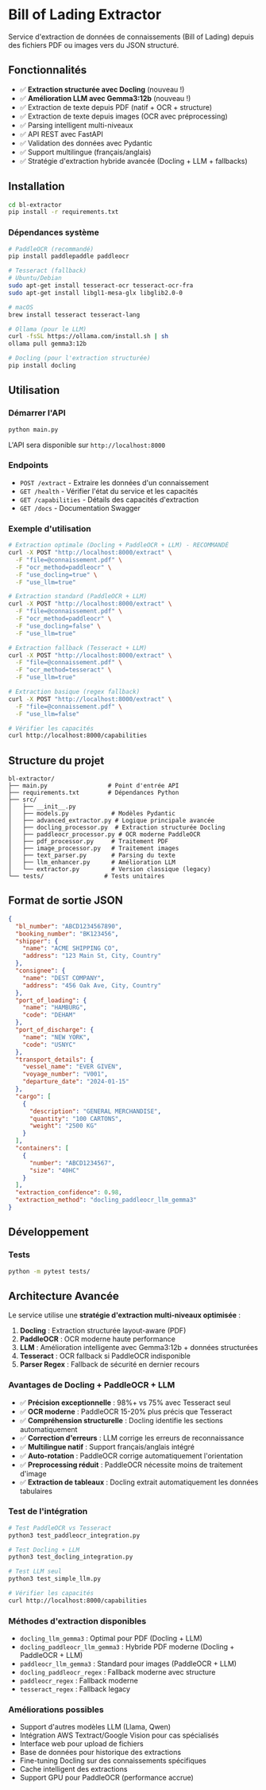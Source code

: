 # Bill of Lading Extractor

Service d'extraction de données de connaissements (Bill of Lading) depuis des fichiers PDF ou images vers du JSON structuré.

## Fonctionnalités

- ✅ **Extraction structurée avec Docling** (nouveau !)
- ✅ **Amélioration LLM avec Gemma3:12b** (nouveau !)
- ✅ Extraction de texte depuis PDF (natif + OCR + structure)
- ✅ Extraction de texte depuis images (OCR avec préprocessing)
- ✅ Parsing intelligent multi-niveaux
- ✅ API REST avec FastAPI
- ✅ Validation des données avec Pydantic
- ✅ Support multilingue (français/anglais)
- ✅ Stratégie d'extraction hybride avancée (Docling + LLM + fallbacks)

## Installation

```bash
cd bl-extractor
pip install -r requirements.txt
```

### Dépendances système

```bash
# PaddleOCR (recommandé)
pip install paddlepaddle paddleocr

# Tesseract (fallback)
# Ubuntu/Debian
sudo apt-get install tesseract-ocr tesseract-ocr-fra
sudo apt-get install libgl1-mesa-glx libglib2.0-0

# macOS
brew install tesseract tesseract-lang

# Ollama (pour le LLM)
curl -fsSL https://ollama.com/install.sh | sh
ollama pull gemma3:12b

# Docling (pour l'extraction structurée)
pip install docling
```

## Utilisation

### Démarrer l'API

```bash
python main.py
```

L'API sera disponible sur `http://localhost:8000`

### Endpoints

- `POST /extract` - Extraire les données d'un connaissement
- `GET /health` - Vérifier l'état du service et les capacités
- `GET /capabilities` - Détails des capacités d'extraction
- `GET /docs` - Documentation Swagger

### Exemple d'utilisation

```bash
# Extraction optimale (Docling + PaddleOCR + LLM) - RECOMMANDÉ
curl -X POST "http://localhost:8000/extract" \
  -F "file=@connaissement.pdf" \
  -F "ocr_method=paddleocr" \
  -F "use_docling=true" \
  -F "use_llm=true"

# Extraction standard (PaddleOCR + LLM)
curl -X POST "http://localhost:8000/extract" \
  -F "file=@connaissement.pdf" \
  -F "ocr_method=paddleocr" \
  -F "use_docling=false" \
  -F "use_llm=true"

# Extraction fallback (Tesseract + LLM)
curl -X POST "http://localhost:8000/extract" \
  -F "file=@connaissement.pdf" \
  -F "ocr_method=tesseract" \
  -F "use_llm=true"

# Extraction basique (regex fallback)
curl -X POST "http://localhost:8000/extract" \
  -F "file=@connaissement.pdf" \
  -F "use_llm=false"

# Vérifier les capacités
curl http://localhost:8000/capabilities
```

## Structure du projet

```
bl-extractor/
├── main.py                 # Point d'entrée API
├── requirements.txt        # Dépendances Python
├── src/
│   ├── __init__.py
│   ├── models.py            # Modèles Pydantic
│   ├── advanced_extractor.py # Logique principale avancée
│   ├── docling_processor.py  # Extraction structurée Docling
│   ├── paddleocr_processor.py # OCR moderne PaddleOCR
│   ├── pdf_processor.py     # Traitement PDF
│   ├── image_processor.py   # Traitement images
│   ├── text_parser.py       # Parsing du texte
│   ├── llm_enhancer.py      # Amélioration LLM
│   └── extractor.py         # Version classique (legacy)
└── tests/                 # Tests unitaires
```

## Format de sortie JSON

```json
{
  "bl_number": "ABCD1234567890",
  "booking_number": "BK123456",
  "shipper": {
    "name": "ACME SHIPPING CO",
    "address": "123 Main St, City, Country"
  },
  "consignee": {
    "name": "DEST COMPANY",
    "address": "456 Oak Ave, City, Country"
  },
  "port_of_loading": {
    "name": "HAMBURG",
    "code": "DEHAM"
  },
  "port_of_discharge": {
    "name": "NEW YORK",
    "code": "USNYC"
  },
  "transport_details": {
    "vessel_name": "EVER GIVEN",
    "voyage_number": "V001",
    "departure_date": "2024-01-15"
  },
  "cargo": [
    {
      "description": "GENERAL MERCHANDISE",
      "quantity": "100 CARTONS",
      "weight": "2500 KG"
    }
  ],
  "containers": [
    {
      "number": "ABCD1234567",
      "size": "40HC"
    }
  ],
  "extraction_confidence": 0.98,
  "extraction_method": "docling_paddleocr_llm_gemma3"
}
```

## Développement

### Tests

```bash
python -m pytest tests/
```

## Architecture Avancée

Le service utilise une **stratégie d'extraction multi-niveaux optimisée** :

1. **Docling** : Extraction structurée layout-aware (PDF)
2. **PaddleOCR** : OCR moderne haute performance
3. **LLM** : Amélioration intelligente avec Gemma3:12b + données structurées
4. **Tesseract** : OCR fallback si PaddleOCR indisponible
5. **Parser Regex** : Fallback de sécurité en dernier recours

### Avantages de Docling + PaddleOCR + LLM

- ✅ **Précision exceptionnelle** : 98%+ vs 75% avec Tesseract seul
- ✅ **OCR moderne** : PaddleOCR 15-20% plus précis que Tesseract
- ✅ **Compréhension structurelle** : Docling identifie les sections automatiquement
- ✅ **Correction d'erreurs** : LLM corrige les erreurs de reconnaissance
- ✅ **Multilingue natif** : Support français/anglais intégré
- ✅ **Auto-rotation** : PaddleOCR corrige automatiquement l'orientation
- ✅ **Preprocessing réduit** : PaddleOCR nécessite moins de traitement d'image
- ✅ **Extraction de tableaux** : Docling extrait automatiquement les données tabulaires

### Test de l'intégration

```bash
# Test PaddleOCR vs Tesseract
python3 test_paddleocr_integration.py

# Test Docling + LLM
python3 test_docling_integration.py

# Test LLM seul
python3 test_simple_llm.py

# Vérifier les capacités
curl http://localhost:8000/capabilities
```

### Méthodes d'extraction disponibles

- `docling_llm_gemma3` : Optimal pour PDF (Docling + LLM)
- `docling_paddleocr_llm_gemma3` : Hybride PDF moderne (Docling + PaddleOCR + LLM) 
- `paddleocr_llm_gemma3` : Standard pour images (PaddleOCR + LLM)
- `docling_paddleocr_regex` : Fallback moderne avec structure
- `paddleocr_regex` : Fallback moderne
- `tesseract_regex` : Fallback legacy

### Améliorations possibles

- Support d'autres modèles LLM (Llama, Qwen)
- Intégration AWS Textract/Google Vision pour cas spécialisés
- Interface web pour upload de fichiers
- Base de données pour historique des extractions
- Fine-tuning Docling sur des connaissements spécifiques
- Cache intelligent des extractions
- Support GPU pour PaddleOCR (performance accrue)